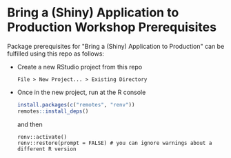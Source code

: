 # Bring a (Shiny) Application to Production Workshop Prerequisites

Package prerequisites for "Bring a (Shiny) Application to Production" can be fulfilled using this repo as follows:

- Create a new RStudio project from this repo
  ```
  File > New Project... > Existing Directory
  ```
- Once in the new project, run at the R console
  ``` r
  install.packages(c("remotes", "renv"))
  remotes::install_deps()
  ```
  and then
  ```
  renv::activate()
  renv::restore(prompt = FALSE) # you can ignore warnings about a different R version
  ```
